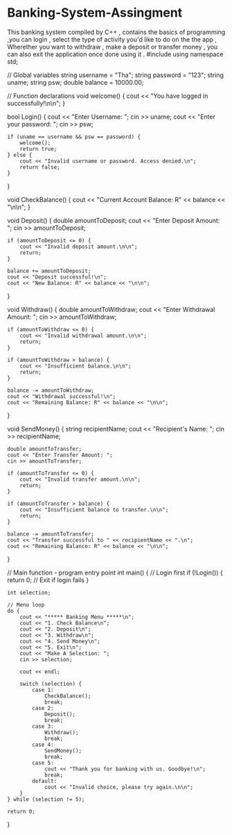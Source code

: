 # Banking-System-Assingment
This banking system compiled by C++ , contains the basics of programming ,you can login , select the type of activity you'd like to do on the the app , Wherether you want to withdraw , make a deposit or transfer money , you can also exit the application once done using it .
#include <iostream>
using namespace std;

// Global variables
string username = "Tha";
string password = "123";
string uname;
string psw;
double balance = 10000.00;

// Function declarations
void welcome()
{
    cout << "You have logged in successfully!\n\n";
}

bool Login()
{
    cout << "Enter Username: ";
    cin >> uname;
    cout << "Enter your password: ";
    cin >> psw;

    if (uname == username && psw == password) {
        welcome();
        return true;
    } else {
        cout << "Invalid username or password. Access denied.\n";
        return false;
    }
}

void CheckBalance()
{
    cout << "Current Account Balance: R" << balance << "\n\n";
}

void Deposit()
{
    double amountToDeposit;
    cout << "Enter Deposit Amount: ";
    cin >> amountToDeposit;

    if (amountToDeposit <= 0) {
        cout << "Invalid deposit amount.\n\n";
        return;
    }

    balance += amountToDeposit;
    cout << "Deposit successful!\n";
    cout << "New Balance: R" << balance << "\n\n";
}

void Withdraw()
{
    double amountToWithdraw;
    cout << "Enter Withdrawal Amount: ";
    cin >> amountToWithdraw;

    if (amountToWithdraw <= 0) {
        cout << "Invalid withdrawal amount.\n\n";
        return;
    }

    if (amountToWithdraw > balance) {
        cout << "Insufficient balance.\n\n";
        return;
    }

    balance -= amountToWithdraw;
    cout << "Withdrawal successful!\n";
    cout << "Remaining Balance: R" << balance << "\n\n";
}

void SendMoney()
{
    string recipientName;
    cout << "Recipient's Name: ";
    cin >> recipientName;

    double amountToTransfer;
    cout << "Enter Transfer Amount: ";
    cin >> amountToTransfer;

    if (amountToTransfer <= 0) {
        cout << "Invalid transfer amount.\n\n";
        return;
    }

    if (amountToTransfer > balance) {
        cout << "Insufficient balance to transfer.\n\n";
        return;
    }

    balance -= amountToTransfer;
    cout << "Transfer successful to " << recipientName << ".\n";
    cout << "Remaining Balance: R" << balance << "\n\n";
}

// Main function - program entry point
int main()
{
    // Login first
    if (!Login()) {
        return 0; // Exit if login fails
    }

    int selection;

    // Menu loop
    do {
        cout << "***** Banking Menu *****\n";
        cout << "1. Check Balance\n";
        cout << "2. Deposit\n";
        cout << "3. Withdraw\n";
        cout << "4. Send Money\n";
        cout << "5. Exit\n";
        cout << "Make A Selection: ";
        cin >> selection;

        cout << endl;

        switch (selection) {
            case 1:
                CheckBalance();
                break;
            case 2:
                Deposit();
                break;
            case 3:
                Withdraw();
                break;
            case 4:
                SendMoney();
                break;
            case 5:
                cout << "Thank you for banking with us. Goodbye!\n";
                break;
            default:
                cout << "Invalid choice, please try again.\n\n";
        }
    } while (selection != 5);

    return 0;
}
